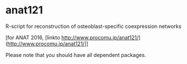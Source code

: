 # anat121
R-script for reconstruction of osteoblast-specific coexpression networks 

[for ANAT 2016, [linkto http://www.procomu.jp/anat121/]
(http://www.procomu.jp/anat121/]]

Please note that you should have all dependent packages.

